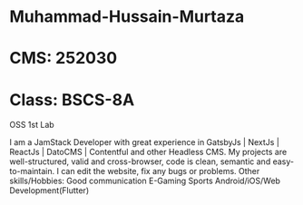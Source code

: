 # Muhammad-Hussain-Murtaza
# CMS: 252030
# Class: BSCS-8A
OSS 1st Lab

I am a JamStack Developer with great experience in GatsbyJs | NextJs | ReactJs | DatoCMS | Contentful and other Headless CMS. My projects are well-structured, valid and cross-browser, code is clean, semantic and easy-to-maintain. I can edit the website, fix any bugs or problems. 
Other skills/Hobbies: 
Good communication 
E-Gaming 
Sports 
Android/iOS/Web Development(Flutter)
